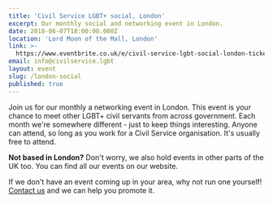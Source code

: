 ```yaml
---
title: 'Civil Service LGBT+ social, London'
excerpt: Our monthly social and networking event in London.
date: 2018-06-07T18:00:00.000Z
location: 'Lord Moon of the Mall, London'
link: >-
  https://www.eventbrite.co.uk/e/civil-service-lgbt-social-london-tickets-39611776891
email: info@civilservice.lgbt
layout: event
slug: /london-social
published: true
---
```

Join us for our monthly a networking event in London. This event is your chance to meet other LGBT+ civil servants from across government. Each month we're somewhere different - just to keep things interesting. Anyone can attend, so long as you work for a Civil Service organisation. It's usually free to attend.

**Not based in London?** Don't worry, we also hold events in other parts of the UK too. You can find all our events on our website.

If we don't have an event coming up in your area, why not run one yourself! [Contact us](/about/contact-us/) and we can help you promote it.
